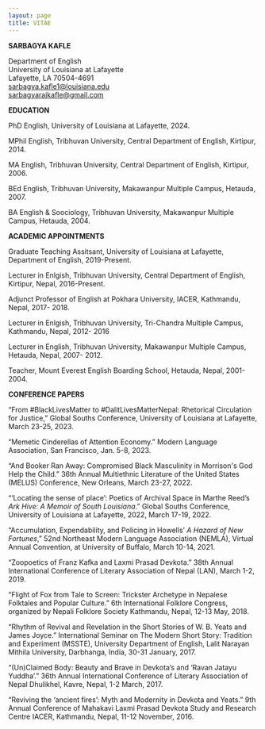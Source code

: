 ```yaml
---
layout: page
title: VITAE
---
```


**SARBAGYA KAFLE**

Department of English <br>
University of Louisiana at Lafayette <br>
Lafayette, LA 70504-4691 <br>
sarbagya.kafle1@louisiana.edu <br>
sarbagyarajkafle@gmail.com


**EDUCATION** 

PhD English, University of Louisiana at Lafayette, 2024. 

MPhil English, Tribhuvan University, Central Department of English, Kirtipur, 2014. 

MA English, Tribhuvan University, Central Department of English, Kirtipur, 2006.

BEd English, Tribhuvan University, Makawanpur Multiple Campus, Hetauda, 2007.  

BA English & Soociology, Tribhuvan University, Makawanpur Multiple Campus, Hetauda, 2004.


**ACADEMIC APPOINTMENTS** 

Graduate Teaching Assitsant, University of Louisiana at Lafayette, Department of English, 2019-Present.

Lecturer in Enlgish, Tribhuvan University, Central Department of English, Kirtipur, Nepal, 2016-Present.

Adjunct Professor of English at Pokhara University, IACER, Kathmandu, Nepal, 2017- 2018. 

Lecturer in Enlgish, Tribhuvan University, Tri-Chandra Multiple Campus, Kathmandu, Nepal, 2012- 2016

Lecturer in English, Tribhuvan University, Makawanpur Multiple Campus, Hetauda, Nepal, 2007- 2012.  

Teacher, Mount Everest English Boarding School, Hetauda, Nepal, 2001-2004.


**CONFERENCE PAPERS**

“From #BlackLivesMatter to #DalitLivesMatterNepal: Rhetorical Circulation for Justice,” Global Souths Conference, University of Louisiana at Lafayette, March 23-25, 2023. 

“Memetic Cinderellas of Attention Economy.” Modern Language Association, San Francisco, Jan. 5-8, 2023. 

“And Booker Ran Away: Compromised Black Masculinity in Morrison's God Help the Child.” 36th Annual Multiethnic Literature of the United States (MELUS) Conference, New Orleans, March 23-27, 2022. 

“‘Locating the sense of place’: Poetics of Archival Space in Marthe Reed’s _Ark Hive: A Memoir of South Louisiana_.” Global Souths Conference, University of Louisiana at Lafayette, 2022, March 17-19, 2022.  

“Accumulation, Expendability, and Policing in Howells’ _A Hazard of New Fortunes_,” 52nd Northeast Modern Language Association (NEMLA), Virtual Annual Convention, at University of Buffalo, March 10-14, 2021.  

“Zoopoetics of Franz Kafka and Laxmi Prasad Devkota.” 38th Annual International Conference of Literary Association of Nepal (LAN), March 1-2, 2019. 

“Flight of Fox from Tale to Screen: Trickster Archetype in Nepalese Folktales and Popular Culture.” 6th International Folklore Congress, organized by Nepali Folklore Society Kathmandu, Nepal, 12-13 May, 2018.  

“Rhythm of Revival and Revelation in the Short Stories of W. B. Yeats and James Joyce.” International Seminar on The Modern Short Story: Tradition and Experiment (MSSTE), University Department of English, Lalit Narayan Mithila University, Darbhanga, India, 30-31 January, 2017.  

“(Un)Claimed Body: Beauty and Brave in Devkota’s and ‘Ravan Jatayu Yuddha’.” 36th Annual International Conference of Literary Association of Nepal Dhulikhel, Kavre, Nepal, 1-2 March, 2017. 

“Reviving the ‘ancient fires’: Myth and Modernity in Devkota and Yeats.” 9th Annual Conference of Mahakavi Laxmi Prasad Devkota Study and Research Centre IACER, Kathmandu, Nepal, 11-12 November, 2016.   
